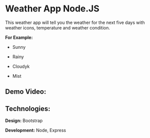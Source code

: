 # Weather App Node.JS

This weather app will tell you the weather for the next five days with
weather icons, temperature and weather condition.

**For Example:**

-   Sunny

-   Rainy

-   Cloudyk

-   Mist

## Demo Video:

## Technologies:

**Design:** Bootstrap

**Development:** Node, Express
